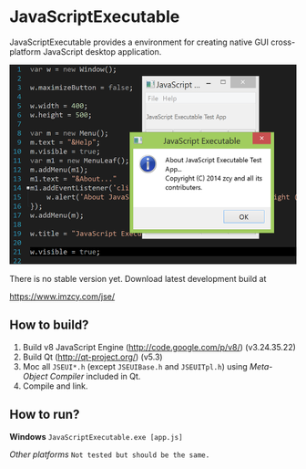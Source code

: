 JavaScriptExecutable
====================

JavaScriptExecutable provides a environment for creating native GUI cross-platform JavaScript desktop application.

<img src="doc/images/jse.png?raw=true" alt="Screen Shot" width="522px" height="350px" />

There is no stable version yet. Download latest development build at

https://www.imzcy.com/jse/

How to build?
--------------------

1. Build v8 JavaScript Engine (http://code.google.com/p/v8/) (v3.24.35.22)
2. Build Qt (http://qt-project.org/) (v5.3)
3. Moc all `JSEUI*.h` (except `JSEUIBase.h` and `JSEUITpl.h`) using *Meta-Object Compiler* included in Qt.
4. Compile and link.

 
How to run?
--------------------

**Windows** `JavaScriptExecutable.exe [app.js]`

*Other platforms* `Not tested but should be the same.`
